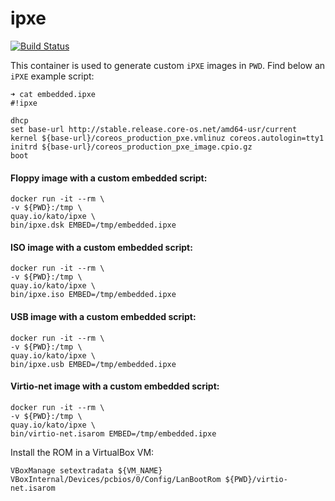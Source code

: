 # ipxe

[![Build Status](https://travis-ci.org/katosys/ipxe.svg?branch=master)](https://travis-ci.org/katosys/ipxe)

This container is used to generate custom `iPXE` images in `PWD`.
Find below an `iPXE` example script:

```
➜ cat embedded.ipxe
#!ipxe

dhcp
set base-url http://stable.release.core-os.net/amd64-usr/current
kernel ${base-url}/coreos_production_pxe.vmlinuz coreos.autologin=tty1
initrd ${base-url}/coreos_production_pxe_image.cpio.gz
boot
```

#### Floppy image with a custom embedded script:

```
docker run -it --rm \
-v ${PWD}:/tmp \
quay.io/kato/ipxe \
bin/ipxe.dsk EMBED=/tmp/embedded.ipxe
```

#### ISO image with a custom embedded script:

```
docker run -it --rm \
-v ${PWD}:/tmp \
quay.io/kato/ipxe \
bin/ipxe.iso EMBED=/tmp/embedded.ipxe
```

#### USB image with a custom embedded script:

```
docker run -it --rm \
-v ${PWD}:/tmp \
quay.io/kato/ipxe \
bin/ipxe.usb EMBED=/tmp/embedded.ipxe
```

#### Virtio-net image with a custom embedded script:

```
docker run -it --rm \
-v ${PWD}:/tmp \
quay.io/kato/ipxe \
bin/virtio-net.isarom EMBED=/tmp/embedded.ipxe
```

Install the ROM in a VirtualBox VM:

```
VBoxManage setextradata ${VM_NAME} VBoxInternal/Devices/pcbios/0/Config/LanBootRom ${PWD}/virtio-net.isarom
```
